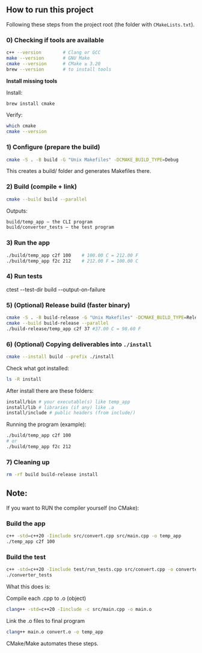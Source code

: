 ## How to run this project

Following these steps from the project root (the folder with `CMakeLists.txt`).

### 0) Checking if tools are available

```bash
c++ --version        # Clang or GCC
make --version       # GNU Make
cmake --version      # CMake ≥ 3.20
brew --version       # to install tools
```

**Install missing tools**

Install:
```bash
brew install cmake
```

Verify:
```bash
which cmake 
cmake --version 
```
    
### 1) Configure (prepare the build)

```bash
cmake -S . -B build -G "Unix Makefiles" -DCMAKE_BUILD_TYPE=Debug
```
This creates a build/ folder and generates Makefiles there.

### 2) Build (compile + link)
```bash
cmake --build build --parallel
```

Outputs:
```bash
build/temp_app — the CLI program
build/converter_tests — the test program
```
    
### 3) Run the app

```bash
./build/temp_app c2f 100    # 100.00 C = 212.00 F
./build/temp_app f2c 212    # 212.00 F = 100.00 C
```

### 4) Run tests

ctest --test-dir build --output-on-failure

### 5) (Optional) Release build (faster binary)

```bash
cmake -S . -B build-release -G "Unix Makefiles" -DCMAKE_BUILD_TYPE=Release
cmake --build build-release --parallel
./build-release/temp_app c2f 37 #37.00 C = 98.60 F
```

### 6) (Optional) Copying deliverables into `./install`

```bash
cmake --install build --prefix ./install
```

Check what got installed:
```bash
ls -R install
```

After install there are these folders:
```bash
install/bin # your executable(s) like temp_app
install/lib # libraries (if any) like .a 
install/include # public headers (from include/)
```
    
Running the program (example):
```bash
./build/temp_app c2f 100
# or
./build/temp_app f2c 212
```

### 7) Cleaning up

```bash
rm -rf build build-release install
```

## Note: 

If you want to RUN the compiler yourself (no CMake):

### Build the app
```bash
c++ -std=c++20 -Iinclude src/convert.cpp src/main.cpp -o temp_app
./temp_app c2f 100
```

### Build the test
```bash
c++ -std=c++20 -Iinclude test/run_tests.cpp src/convert.cpp -o converter_tests
./converter_tests
```

What this does is:

Compile each .cpp to .o (object)
```bash
clang++ -std=c++20 -Iinclude -c src/main.cpp -o main.o
```

Link the .o files to final program
```bash
clang++ main.o convert.o -o temp_app
```
    
CMake/Make automates these steps.
